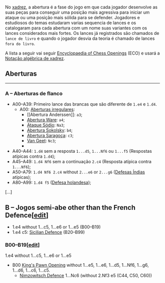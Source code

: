 No [xadrez](Xadrez.md), a abertura é a fase do jogo em que cada jogador desenvolve as suas peças para conseguir uma posição mais agressiva para iniciar um ataque ou uma posição mais sólida para se defender. Jogadores e estudiosos do temas estudaram varias sequencia de lances e os catalogaram para cada abertura com um nome suas variantes com os lances considerados mais fortes. Os lances já registrados são chamados de `lance de livro` e quando o jogador desvia da teoria é chamado de lances `fora do livro`.

A lista a seguir vai seguir [Encyclopaedia of Chess Openings](Encyclopaedia%20of%20Chess%20Openings) (ECO) e usará a [Notação algébrica de xadrez](Notação%20algébrica%20de%20xadrez). 

## Aberturas
---
### A – Aberturas de flanco
- A00–A39: Primeiro lance das brancas que são diferente de `1.e4` e `1.d4`.
	- A00: [Aberturas irregulares](Aberturas%20irregulares):
		- [[Abertura Anderssen]]: `a3`;
		- [Abertura Ware](Abertura%20Ware): `a4`;
		- [Ataque Sódio](Ataque%20Sódio): `Na3`;
		- [Abertura Sokolsky](Abertura%20Sokolsky): `b4`;
		- [Abertura Saragoça](Abertura%20Saragoça): `c3`;
		- [Van Geet](Van%20Geet.md): `Nc3`;
		- 
- A40–A44: `1.d4` sem a resposta `1...d5`, `1...Nf6` ou `1...f5` (Respostas atípicas contra `1.d4`);
- A45–A49: `1.d4 Nf6` sem a continuação `2.c4` (Resposta atípica contra `1...Nf6`);
- A50–A79: `1.d4 Nf6 2.c4` without `2...e6` or `2...g6` ([Defesas Índias](Defesas%20Índias) atípicas);
- A80–A99: `1.d4 f5` ([Defesa holandesa](Defesa%20holandesa));


[...]

## B – Jogos semi-abe other than the French Defence[[edit](https://en.wikipedia.org/w/index.php?title=List_of_chess_openings&action=edit&section=8 "Edit section: B – Semi-Open Games other than the French Defence")]

- 1.e4 without 1...c5, 1...e6 or 1...e5 (B00–B19)
- 1.e4 c5: [Sicilian Defence](https://en.wikipedia.org/wiki/Sicilian_Defence "Sicilian Defence") (B20–B99)

### B00–B19[[edit](https://en.wikipedia.org/w/index.php?title=List_of_chess_openings&action=edit&section=9 "Edit section: B00–B19")]

1.e4 without 1...c5, 1...e6 or 1...e5

- B00 [King's Pawn Opening](https://en.wikipedia.org/wiki/King%27s_Pawn_Game "King's Pawn Game") without 1...e5, 1...e6, 1...d5, 1...Nf6, 1...g6, 1...d6, 1...c6, 1...c5.
    - [Nimzowitsch Defence](https://en.wikipedia.org/wiki/Nimzowitsch_Defence "Nimzowitsch Defence") 1...Nc6 (without 2.Nf3 e5 (C44, C50, C60))
